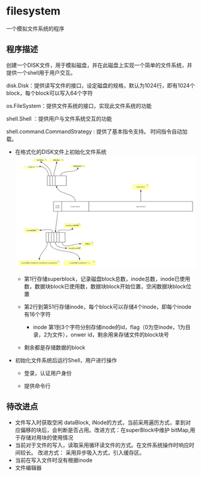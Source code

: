 # filesystem

一个模拟文件系统的程序

## 程序描述

创建一个DISK文件，用于模拟磁盘，并在此磁盘上实现一个简单的文件系统，并提供一个shell用于用户交互。

disk.Disk：提供读写文件的接口，设定磁盘的规格，默认为1024行，即有1024个block，每个block可以写入64个字符

os.FileSystem：提供文件系统的接口，实现此文件系统的功能

shell.Shell	：提供用户与文件系统交互的功能

shell.command.CommandStrategy : 提供了基本指令支持。 时间指令自动加载。



- 在格式化的DISK文件上初始化文件系统
	<img src="./pic/磁盘layout.png" width=500 height=300 alt="disk layout" />
	
	- 第1行存储superblock，记录磁盘block总数，inode总数，inode已使用数，数据块block已使用数，数据块block开始位置，空闲数据块block位置
	- 第2行到第51行存储inode，每个block可以存储4个inode，即每个inode有16个字符
		
		- inode 第1到3个字符分别存储inode的id，flag（0为空inode，1为目录，2为文件），onwer id，剩余用来存储文件的block块号

	- 剩余都是存储数据的block
	
	
- 初始化文件系统后运行Shell，用户进行操作

	- 登录，认证用户身份

	- 提供命令行

## 待改进点

- 文件写入时获取空闲 dataBlock, iNode的方式，当前采用遍历方式，拿到对应偏移的块后，会判断是否占用。改进方式：在superBlock中维护 bitMap,用于存储对用块的使用情况
- 当前对于文件的写入，读取采用循环读文件的方式。在文件系统操作时响应时间较长。 改进方式： 采用异步吸入方式，引入缓存区。
- 当前在写入文件时没有根据inode
- 文件编辑器